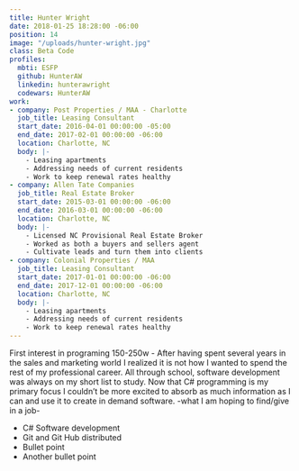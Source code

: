 ```yaml
---
title: Hunter Wright
date: 2018-01-25 18:28:00 -06:00
position: 14
image: "/uploads/hunter-wright.jpg"
class: Beta Code
profiles:
  mbti: ESFP
  github: HunterAW
  linkedin: hunterawright
  codewars: HunterAW
work:
- company: Post Properties / MAA - Charlotte
  job_title: Leasing Consultant
  start_date: 2016-04-01 00:00:00 -05:00
  end_date: 2017-02-01 00:00:00 -06:00
  location: Charlotte, NC
  body: |-
    - Leasing apartments
    - Addressing needs of current residents
    - Work to keep renewal rates healthy
- company: Allen Tate Companies
  job_title: Real Estate Broker
  start_date: 2015-03-01 00:00:00 -06:00
  end_date: 2016-03-01 00:00:00 -06:00
  location: Charlotte, NC
  body: |-
    - Licensed NC Provisional Real Estate Broker
    - Worked as both a buyers and sellers agent
    - Cultivate leads and turn them into clients
- company: Colonial Properties / MAA
  job_title: Leasing Consultant
  start_date: 2017-01-01 00:00:00 -06:00
  end_date: 2017-12-01 00:00:00 -06:00
  location: Charlotte, NC
  body: |-
    - Leasing apartments
    - Addressing needs of current residents
    - Work to keep renewal rates healthy
---
```


First interest in programing 150-250w - After having spent several years in the sales and marketing world I realized it is not how I wanted to spend the rest of my professional career. All through school, software development was always on my short list to study. Now that C# programming is my primary focus I couldn’t be more excited to absorb as much information as I can and use it to create in demand software. -what I am hoping to find/give in a job-

- C# Software development
- Git and Git Hub distributed 
- Bullet point
- Another bullet point